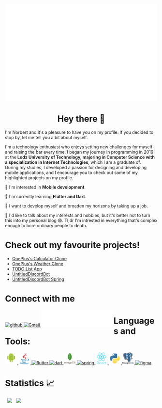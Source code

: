 <head>
<link rel="stylesheet" href="https://cdnjs.cloudflare.com/ajax/libs/font-awesome/4.7.0/css/font-awesome.min.css">
<link rel="stylesheet" href="https://cdn.jsdelivr.net/gh/devicons/devicon@v2.15.1/devicon.min.css">

</head>

<div align="center">
    <img src="sources\banner.svg" width="640" height="320" alt="banner">
</div>

<h1 align="center">Hey there 👋</h1>
<p>I'm Norbert and it's a pleasure to have you on my profile. If you decided to stop by, let me tell you a bit about myself.</p>
<p>I'm a technology enthusiast who enjoys setting new challenges for myself and raising the bar every time. I began my journey in programming in 2019 at the<strong> Lodz University of Technology, majoring in Computer Science with a specialization in Internet Technologies</strong>, which I am a graduate of. <br>During my studies, I developed a passion for designing and developing mobile applications, and I encourage you to check out some of my highlighted projects on my profile.</p>

📱 I'm interested in **Mobile development**.

📖 I'm currently learning **Flutter and Dart**.

🤝 I want to develop myself and broaden my horizons by taking up a job.

💞️ I'd like to talk about my interests and hobbies, but it's better not to turn this into my personal blog 😅. Tl;dr I'm intrested in everything that's complex enough to bore ordinary people to death. 

<h1>Check out my favourite projects!</h1>

- [OnePlus's Calculator Clone](https://github.com/xNik3e/calculator-clone-school-project)
- [OnePlus's Weather Clone](https://github.com/xNik3e/weather-app-school-project)
- [TODO List App](https://github.com/xNik3e/ToDoListApp)
- [UntitledDiscordBot](https://github.com/xNik3e/UntitledDiscordBot)
- [UntitledDiscordBot Spring](https://github.com/xNik3e/UDB-Spring)

<h1>Connect with me</h1>
<div align="left" style="display:inline;float:left;">
  <a href="https://github.com/xNik3e" target="_blank">
    <img src=https://img.shields.io/badge/github-%2324292e.svg?&style=for-the-badge&logo=github&logoColor=white alt=github />
  </a>
  <a href="mailto:comlokoxd@gmail.com">
    <img alt="Gmail" src="https://img.shields.io/badge/Gmail-D14836?style=for-the-badge&logo=gmail&logoColor=white" />
  <a href="http://3.82.193.65:8081/api/openUserProfile" target="_blank">
    <img src=sources\discord_badge.svg alt=discord/>
  </a>
</div>

<h1 align="left">Languages and Tools:</h1>
<p align="left"> 
  <a href="https://developer.android.com" target="_blank" rel="noreferrer"> 
    <img src="https://raw.githubusercontent.com/devicons/devicon/master/icons/android/android-original-wordmark.svg" alt="android" width="40" height="40"/>
  </a>
  <a href="https://www.java.com" target="_blank" rel="noreferrer"> 
    <img src="https://raw.githubusercontent.com/devicons/devicon/master/icons/java/java-original.svg" alt="java" width="40" height="40"/> 
  </a>
  <a href="https://flutter.dev" target="_blank" rel="noreferrer"> 
    <img src="https://www.vectorlogo.zone/logos/flutterio/flutterio-icon.svg" alt="flutter" width="40" height="40"/> 
  </a>
  <a href="https://dart.dev" target="_blank" rel="noreferrer"> 
    <img src="https://www.vectorlogo.zone/logos/dartlang/dartlang-icon.svg" alt="dart" width="40" height="40"/> 
  </a> 
  <a href="https://www.mongodb.com/" target="_blank" rel="noreferrer"> 
    <img src="https://raw.githubusercontent.com/devicons/devicon/master/icons/mongodb/mongodb-original-wordmark.svg" alt="mongodb" width="40" height="40"/> 
  </a>
  <a href="https://spring.io/" target="_blank" rel="noreferrer"> 
    <img src="https://www.vectorlogo.zone/logos/springio/springio-icon.svg" alt="spring" width="40" height="40"/> 
  </a>  
  <a href="https://reactjs.org/" target="_blank" rel="noreferrer"> 
    <img src="https://raw.githubusercontent.com/devicons/devicon/master/icons/react/react-original-wordmark.svg" alt="react" width="40" height="40"/> 
  </a>
  <a href="https://www.python.org" target="_blank" rel="noreferrer"> 
    <img src="https://raw.githubusercontent.com/devicons/devicon/master/icons/python/python-original.svg" alt="python" width="40" height="40"/> 
  </a>
  <a href="https://www.postgresql.org" target="_blank" rel="noreferrer"> 
    <img src="https://raw.githubusercontent.com/devicons/devicon/master/icons/postgresql/postgresql-original-wordmark.svg" alt="postgresql" width="40" height="40"/> 
  </a> 
  <a href="https://www.figma.com/" target="_blank" rel="noreferrer"> 
    <img src="https://www.vectorlogo.zone/logos/figma/figma-icon.svg" alt="figma" width="40" height="40"/> 
  </a>
</p>

<h1 align="left">Statistics 📈</h1>
<p align="center">
  <table align="center" border="0" cellpadding="0" cellspacing="0">
    <thead>
      <tr>
        <td>
          <img src="https://github-readme-stats.vercel.app/api?username=xNik3e&show_icons=true&theme=dracula&title_color=73cce9&text_color=ff6e96&locale=en">
        </td>
        <td>
          <img src="https://github-readme-streak-stats.herokuapp.com/?user=xNik3e&theme=dracula&date_format=j%20M%5B%20Y%5D" />
        </td>
      </tr>
    </thead>
  </table>
</p>
